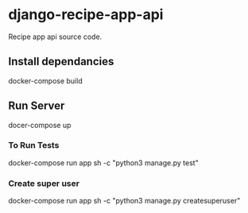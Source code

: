# django-recipe-app-api

Recipe app api source code.

## Install dependancies

docker-compose build

## Run Server

docer-compose up

### To Run Tests

docker-compose run app sh -c "python3 manage.py test"

### Create super user

docker-compose run app sh -c "python3 manage.py createsuperuser"
